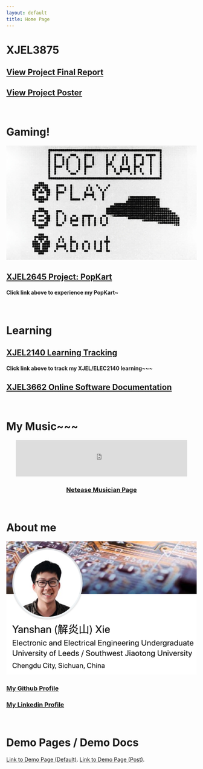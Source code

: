 ```yaml
---
layout: default
title: Home Page
---
```


# XJEL3875
## [View Project Final Report](./XJEL3875/Report.pdf)

## [View Project Poster](./XJEL3875/Poster.pdf)

&nbsp;

# Gaming!
![XJEL 2645 ScreenShot](./XJEL2645/PopKartScreen.jpeg)
## [XJEL2645 Project: PopKart](./XJEL2645/XJEL2645_Wiki.html)
#### Click link above to experience my PopKart~

&nbsp;

# Learning
## [XJEL2140 Learning Tracking](./XJEL2140/XJEL2140_Contents.html)
#### Click link above to track my XJEL/ELEC2140 learning~~~
## [XJEL3662 Online Software Documentation](./XJEL3662/Online_Software_Documentation/index.html)

&nbsp;

# My Music~~~
<center>
<iframe frameborder="0" marginwidth="0" marginheight="0" width="90%" height="96" src="https://music.163.com/outchain/player?type=2&id=493564688&auto=0&height=66" allowfullscreen></iframe>
</center>

### [<center>Netease Musician Page</center>](https://music.163.com/#/artist?id=12094050)

&nbsp;

# About me
![Linkedin](./assets/img/linkedin_banner.png)
### [My Github Profile](https://github.com/XYSheldon)
### [My Linkedin Profile](https://www.linkedin.com/in/yanshan-xie/)

&nbsp;

# Demo Pages / Demo Docs
[Link to Demo Page (Default)](./demopage.html).
[Link to Demo Page (Post)](./demopost.html).
